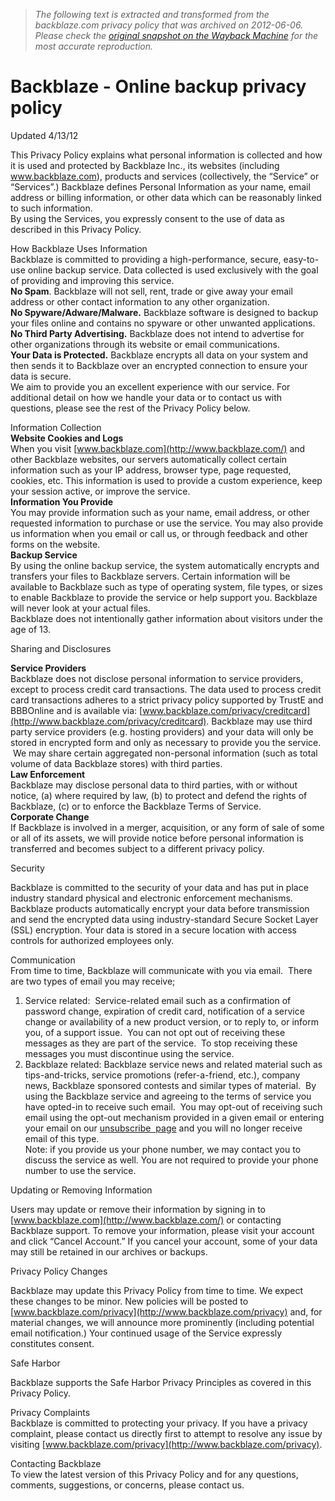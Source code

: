 > *The following text is extracted and transformed from the backblaze.com privacy policy that was archived on 2012-06-06. Please check the [original snapshot on the Wayback Machine](https://web.archive.org/web/20120606112143id_/http%3A//www.backblaze.com/privacy.html) for the most accurate reproduction.*

# Backblaze - Online backup privacy policy

Updated 4/13/12

This Privacy Policy explains what personal information is collected and how it is used and protected by Backblaze Inc., its websites (including www.backblaze.com), products and services (collectively, the “Service” or “Services”.) Backblaze defines Personal Information as your name, email address or billing information, or other data which can be reasonably linked to such information.   
By using the Services, you expressly consent to the use of data as described in this Privacy Policy.

How Backblaze Uses Information  
Backblaze is committed to providing a high-performance, secure, easy-to-use online backup service. Data collected is used exclusively with the goal of providing and improving this service.  
**No Spam**. Backblaze will not sell, rent, trade or give away your email address or other contact information to any other organization.  
**No Spyware/Adware/Malware.** Backblaze software is designed to backup your files online and contains no spyware or other unwanted applications.  
**No Third Party Advertising.** Backblaze does not intend to advertise for other organizations through its website or email communications.  
**Your Data is Protected.** Backblaze encrypts all data on your system and then sends it to Backblaze over an encrypted connection to ensure your data is secure.  
We aim to provide you an excellent experience with our service. For additional detail on how we handle your data or to contact us with questions, please see the rest of the Privacy Policy below.

Information Collection  
**Website Cookies and Logs**  
When you visit [www.backblaze.com](http://www.backblaze.com/) and other Backblaze websites, our servers automatically collect certain information such as your IP address, browser type, page requested, cookies, etc. This information is used to provide a custom experience, keep your session active, or improve the service.  
**Information You Provide**  
You may provide information such as your name, email address, or other requested information to purchase or use the service. You may also provide us information when you email or call us, or through feedback and other forms on the website.   
**Backup Service**  
By using the online backup service, the system automatically encrypts and transfers your files to Backblaze servers. Certain information will be available to Backblaze such as type of operating system, file types, or sizes to enable Backblaze to provide the service or help support you. Backblaze will never look at your actual files.  
Backblaze does not intentionally gather information about visitors under the age of 13.

Sharing and Disclosures

 **Service Providers**  
Backblaze does not disclose personal information to service providers, except to process credit card transactions. The data used to process credit card transactions adheres to a strict privacy policy supported by TrustE and BBBOnline and is available via: [www.backblaze.com/privacy/creditcard](http://www.backblaze.com/privacy/creditcard). Backblaze may use third party service providers (e.g. hosting providers) and your data will only be stored in encrypted form and only as necessary to provide you the service.  We may share certain aggregated non-personal information (such as total volume of data Backblaze stores) with third parties.  
**Law Enforcement**  
Backblaze may disclose personal data to third parties, with or without notice, (a) where required by law, (b) to protect and defend the rights of Backblaze, (c) or to enforce the Backblaze Terms of Service.   
**Corporate Change**  
If Backblaze is involved in a merger, acquisition, or any form of sale of some or all of its assets, we will provide notice before personal information is transferred and becomes subject to a different privacy policy.

Security

Backblaze is committed to the security of your data and has put in place industry standard physical and electronic enforcement mechanisms. Backblaze products automatically encrypt your data before transmission and send the encrypted data using industry-standard Secure Socket Layer (SSL) encryption. Your data is stored in a secure location with access controls for authorized employees only.

Communication  
From time to time, Backblaze will communicate with you via email.  There are two types of email you may receive;  
1) Service related:  Service-related email such as a confirmation of password change, expiration of credit card, notification of a service change or availability of a new product version, or to reply to, or inform you, of a support issue.  You can not opt out of receiving these messages as they are part of the service.  To stop receiving these messages you must discontinue using the service.   
2) Backblaze related: Backblaze service news and related material such as tips-and-tricks, service promotions (refer-a-friend, etc.), company news, Backblaze sponsored contests and similar types of material.  By using the Backblaze service and agreeing to the terms of service you have opted-in to receive such email.  You may opt-out of receiving such email using the opt-out mechanism provided in a given email or entering your email on our [unsubscribe  page](https://secure.backblaze.com/unsubscribe.htm) and you will no longer receive email of this type.  
Note: if you provide us your phone number, we may contact you to discuss the service as well. You are not required to provide your phone number to use the service. 

Updating or Removing Information

Users may update or remove their information by signing in to [www.backblaze.com](http://www.backblaze.com/) or contacting Backblaze support. To remove your information, please visit your account and click “Cancel Account.” If you cancel your account, some of your data may still be retained in our archives or backups.

Privacy Policy Changes

Backblaze may update this Privacy Policy from time to time. We expect these changes to be minor. New policies will be posted to [www.backblaze.com/privacy](http://www.backblaze.com/privacy) and, for material changes, we will announce more prominently (including potential email notification.) Your continued usage of the Service expressly constitutes consent.

Safe Harbor

Backblaze supports the Safe Harbor Privacy Principles as covered in this Privacy Policy. 

Privacy Complaints  
Backblaze is committed to protecting your privacy. If you have a privacy complaint, please contact us directly first to attempt to resolve any issue by visiting [www.backblaze.com/privacy](http://www.backblaze.com/privacy).

Contacting Backblaze  
To view the latest version of this Privacy Policy and for any questions, comments, suggestions, or concerns, please contact us.
